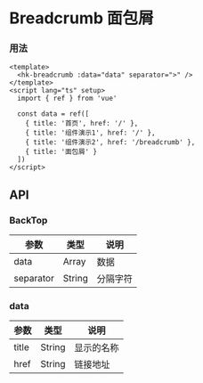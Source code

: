 <!-- Created by WANGHONGKANG on 2021.6 0006. -->

# Breadcrumb 面包屑

### 用法

```vue demo
<template>
  <hk-breadcrumb :data="data" separator=">" />
</template>
<script lang="ts" setup>
  import { ref } from 'vue'

  const data = ref([
    { title: '首页', href: '/' },
    { title: '组件演示1', href: '/' },
    { title: '组件演示2', href: '/breadcrumb' },
    { title: '面包屑' }
  ])
</script>

```

## API

### BackTop

|参数|类型|说明|
|----------|--------------|--------|
|data           | Array          |数据|
|separator      | String         |分隔字符|

### data

|参数|类型|说明|
|----------|--------------|--------|
|title           | String          |显示的名称|
|href            | String          |链接地址|
